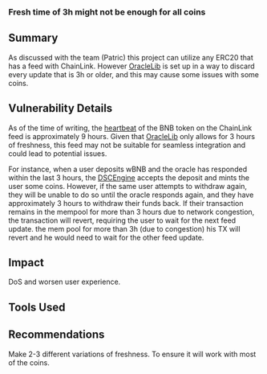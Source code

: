 ### Fresh time of 3h might not be enough for all coins 

## Summary
As discussed with the team (Patric) this project can utilize any ERC20 that has a feed with ChainLink. However  [OracleLib](https://github.com/Cyfrin/2023-07-foundry-defi-stablecoin/blob/main/src/libraries/OracleLib.sol) is set up  in a way to discard every update that is 3h or older, and this may cause some issues with some coins.

## Vulnerability Details
As of the time of writing, the [heartbeat](https://data.chain.link/ethereum/mainnet/crypto-usd/bnb-usd) of the BNB token on the ChainLink feed is approximately 9 hours. Given that [OracleLib](https://github.com/Cyfrin/2023-07-foundry-defi-stablecoin/blob/main/src/libraries/OracleLib.sol) only allows for 3 hours of freshness, this feed may not be suitable for seamless integration and could lead to potential issues.

For instance, when a user deposits wBNB and the oracle has responded within the last 3 hours, the [DSCEngine](https://github.com/Cyfrin/2023-07-foundry-defi-stablecoin/blob/main/src/DSCEngine.sol) accepts the deposit and mints the user some coins. However, if the same user attempts to withdraw again, they will be unable to do so until the oracle responds again, and they have approximately 3 hours to withdraw their funds back. If their transaction remains in the mempool for more than 3 hours due to network congestion, the transaction will revert, requiring the user to wait for the next feed update. the mem pool for more than 3h (due to congestion) his TX will revert and he would need to wait for the other feed update.

## Impact
DoS and worsen user experience.
## Tools Used

## Recommendations
Make 2-3 different variations of freshness. To ensure it will work with most of the coins.